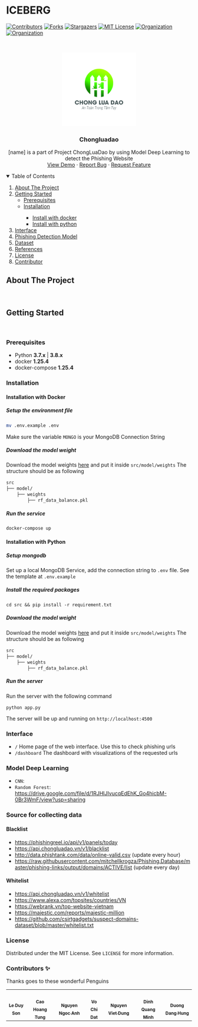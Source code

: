 # ICEBERG
[![Contributors][contributors-shield]][contributors-url]
[![Forks][forks-shield]][forks-url]
[![Stargazers][stars-shield]][stars-url]
[![MIT License][license-shield]][license-url]
[![Organization][organization-shield]][organization-url]
[![Organization][project-shield]][project-url]

<br />
<p align="center">
  <a href="https://github.com/aidenpearce001/Phishing-detection-ML">
    <img src="src/images/logo.jpg" alt="Logo" width="200" height="200">
  </a>

  <h3 align="center">Chongluadao</h3>

  <p align="center">
    [name] is a part of Project ChongLuaDao by using Model Deep Learning to detect the Phishing Website
    <br />
    <a href="http://103.90.227.67:45000/">View Demo</a>
    ·
    <a href="https://github.com/aidenpearce001/Phishing-detection-ML/issues">Report Bug</a>
    ·
    <a href="https://github.com/aidenpearce001/Phishing-detection-ML/issues">Request Feature</a>
  </p>
</p>

<!-- TABLE OF CONTENTS -->
<details open="open">
  <summary>Table of Contents</summary>
  <ol>
    <li>
      <a href="#about-the-project">About The Project</a>
    </li>
    <li>
      <a href="#getting-started">Getting Started</a>
      <ul>
        <li><a href="#prerequisites">Prerequisites</a></li>
        <li><a href="#installation">Installation</a></li>
        <ul>
          <li><a href="#installation-docker">Install with docker</a></li>
          <li><a href="#installation-python">Install with python</a></li>
        </ul>
      </ul>
    </li>
    <li><a href="#interface">Interface</a></li>
    <li><a href="#model-deep-learning">Phishing Detection Model</a></li>
    <li><a href="#source-for-collecting-data">Dataset</a></li>
    <li><a href="#references">References</a></li>
    <li><a href="#license">License</a></li>
    <li><a href="#contributors-">Contributor</a></li>
  </ol>
</details>

<!-- ABOUT THE PROJECT -->
## About The Project
<br/>

## Getting Started
<br/>

### Prerequisites
-   Python **3.7.x** | **3.8.x**
-   docker **1.25.4**
-   docker-compose **1.25.4**

### Installation

#### Installation with Docker
##### Setup the environment file
```bash
mv .env.example .env
```
Make sure the variable `MONGO` is your MongoDB Connection String

##### Download the model weight
Download the model weights <a href="https://drive.google.com/file/d/1RJHlJIvucqEdEhK_Go4hicbM-0Br3WmF/view?usp=sharing">here</a> and put it inside `src/model/weights`
The structure should be as following
```
src
├── model/
    ├── weights
        ├── rf_data_balance.pkl
```

##### Run the service
```bash
docker-compose up
```

#### Installation with Python

##### Setup mongodb
Set up a local MongoDB Service, add the connection string to `.env` file. See the template at `.env.example`

##### Install the required packages
```
cd src && pip install -r requirement.txt
```

##### Download the model weight
Download the model weights <a href="https://drive.google.com/file/d/1RJHlJIvucqEdEhK_Go4hicbM-0Br3WmF/view?usp=sharing">here</a> and put it inside `src/model/weights`
The structure should be as following
```
src
├── model/
    ├── weights
        ├── rf_data_balance.pkl
```

##### Run the server
Run the server with the following command
```
python app.py
```
The server will be up and running on `http://localhost:4500`


### Interface
* `/` Home page of the web interface. Use this to check phishing urls
* `/dashboard` The dashboard with visualizations of the requested urls

### Model Deep Learning

* `CNN`: 
* `Random Forest`: https://drive.google.com/file/d/1RJHlJIvucqEdEhK_Go4hicbM-0Br3WmF/view?usp=sharing

### Source for collecting data
#### Blacklist
- https://phishingreel.io/api/v1/panels/today
- https://api.chongluadao.vn/v1/blacklist
- http://data.phishtank.com/data/online-valid.csv (update every hour)
- https://raw.githubusercontent.com/mitchellkrogza/Phishing.Database/master/phishing-links/output/domains/ACTIVE/list (update every day)

#### Whitelist
- https://api.chongluadao.vn/v1/whitelist
- https://www.alexa.com/topsites/countries/VN
- https://webrank.vn/top-website-vietnam
- https://majestic.com/reports/majestic-million
- https://github.com/csirtgadgets/suspect-domains-dataset/blob/master/whitelist.txt


### License
Distributed under the MIT License. See `LICENSE` for more information.

### Contributors ✨

Thanks goes to these wonderful Penguins

<table>
  <tr>
    <td align="center"><a href="https://github.com/LeDuySon"><img src="https://avatars.githubusercontent.com/u/33374938?v=4" width="100px;" alt=""/><br /><sub><b>Le Duy Son</b></sub></a></td>
    <td align="center"><a href="https://github.com/CaoHoangTung"><img src="https://avatars.githubusercontent.com/u/22815550?v=4" width="100px;" alt=""/><br /><sub><b>Cao Hoang Tung</b></sub></a></td>
    <td align="center"><a href="https://github.com/ngocanhnckh"><img src="https://avatars.githubusercontent.com/u/12997699?v=4" width="100px;" alt=""/><br /><sub><b>Nguyen Ngoc Anh</b></sub></a></td>
    <td align="center"><a href="https://github.com/chpiano2000"><img src="https://avatars.githubusercontent.com/u/22815550?v=4" width="100px;" alt=""/><br /><sub><b>Vo Chi Dat</b></sub></a></td>
    <td align="center"><a href="https://github.com/rxng8"><img src="https://avatars.githubusercontent.com/u/60036798?v=4" width="100px;" alt=""/><br /><sub><b>Nguyen Viet Dung</b></sub></a></td>
    <td align="center"><a href="https://github.com/quangminhdinh"><img src="https://avatars.githubusercontent.com/u/31373940?v=4" width="100px;" alt=""/><br /><sub><b>Dinh Quang Minh</b></sub></a></td>
    <td align="center"><a href="https://github.com/duongdanghung20"><img src="https://avatars.githubusercontent.com/u/74593730?v=4" width="100px;" alt=""/><br /><sub><b>Duong Dang Hung</b></sub></a></td>
  </tr>
  <tr>
  </tr>
</table>

[contributors-shield]:https://img.shields.io/badge/CONTRIBUTORS-7-green?style=for-the-badge
[contributors-url]: https://github.com/aidenpearce001/Phishing-detection-ML/graphs/contributors
[forks-shield]: https://img.shields.io/badge/FORKS-2-blue?style=for-the-badge
[forks-url]: https://github.com/aidenpearce001/Phishing-detection-ML/network/members
[stars-shield]: https://img.shields.io/badge/STARS-2-blue?style=for-the-badge
[stars-url]: https://github.com/aidenpearce001/Phishing-detection-ML/stargazers
[organization-shield]: https://img.shields.io/badge/organization-YoungIT-lightgrey?style=for-the-badge&logo=appveyor
[organization-url]: https://www.facebook.com/youngit.org
[license-shield]: https://img.shields.io/github/license/othneildrew/Best-README-Template.svg?style=for-the-badge
[license-url]: https://github.com/aidenpearce001/Phishing-detection-ML/blob/main/LICENSE
[project-shield]: https://img.shields.io/badge/Project-chongluadao-green?style=for-the-badge&logo=appveyor
[project-url]: https://www.facebook.com/chongluadao.vn
[cld-home]: src/images/home.PNG
[cld-check]: src/images/check.PNG
[cld-dashhboard]: src/images/dashboard.PNG

